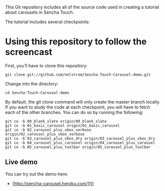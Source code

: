 This Git repository includes all of the source code used in creating a tutorial about carousels in Sencha Touch.

The tutorial includes several checkpoints:

# Using this repository to follow the screencast

First, you'll have to clone this repository:

    git clone git://github.com/nelstrom/Sencha-Touch-Carousel-demo.git

Change into the directory:

    cd Sencha-Touch-Carousel-demo

By default, the git clone command will only create the master branch locally. If you want to study the code at each checkpoint, you will have to fetch each of the other branches. You can do so by running the following:

    git co -b 00_blank_slate origin/00_blank_slate
    git co -b 01_basic_carousel origin/01_basic_carousel
    git co -b 02_carousel_plus_vbox_verbose origin/02_carousel_plus_vbox_verbose
    git co -b 03_carousel_plus_vbox_dry origin/03_carousel_plus_vbox_dry
    git co -b 04_carousel_plus_carousel origin/04_carousel_plus_carousel
    git co -b 05_carousel_plus_toolbar origin/05_carousel_plus_toolbar


## Live demo

You can try out the demo here:

* [http://sencha-carousel.heroku.com/][t]

[t]: http://sencha-carousel.heroku.com/